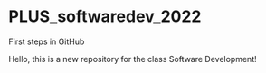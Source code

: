 # PLUS_softwaredev_2022
First steps in GitHub

Hello, this is a new repository for the class Software Development!
